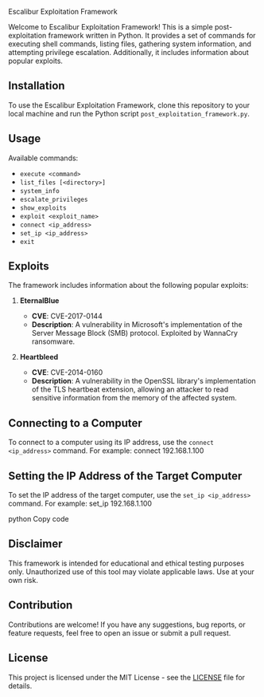 Escalibur Exploitation Framework

Welcome to Escalibur Exploitation Framework! This is a simple post-exploitation framework written in Python. It provides a set of commands for executing shell commands, listing files, gathering system information, and attempting privilege escalation. Additionally, it includes information about popular exploits.

## Installation

To use the Escalibur Exploitation Framework, clone this repository to your local machine and run the Python script `post_exploitation_framework.py`.

## Usage

Available commands:
- `execute <command>`
- `list_files [<directory>]`
- `system_info`
- `escalate_privileges`
- `show_exploits`
- `exploit <exploit_name>`
- `connect <ip_address>`
- `set_ip <ip_address>`
- `exit`

## Exploits

The framework includes information about the following popular exploits:
1. **EternalBlue**
   - **CVE**: CVE-2017-0144
   - **Description**: A vulnerability in Microsoft's implementation of the Server Message Block (SMB) protocol. Exploited by WannaCry ransomware.
2. **Heartbleed**
   - **CVE**: CVE-2014-0160
   - **Description**: A vulnerability in the OpenSSL library's implementation of the TLS heartbeat extension, allowing an attacker to read sensitive information from the memory of the affected system.

   <!-- Add information about other exploits here -->

## Connecting to a Computer

To connect to a computer using its IP address, use the `connect <ip_address>` command. For example:
connect 192.168.1.100


## Setting the IP Address of the Target Computer

To set the IP address of the target computer, use the `set_ip <ip_address>` command. For example:
set_ip 192.168.1.100

python
Copy code

## Disclaimer

This framework is intended for educational and ethical testing purposes only. Unauthorized use of this tool may violate applicable laws. Use at your own risk.

## Contribution

Contributions are welcome! If you have any suggestions, bug reports, or feature requests, feel free to open an issue or submit a pull request.

## License

This project is licensed under the MIT License - see the [LICENSE](LICENSE) file for details.

